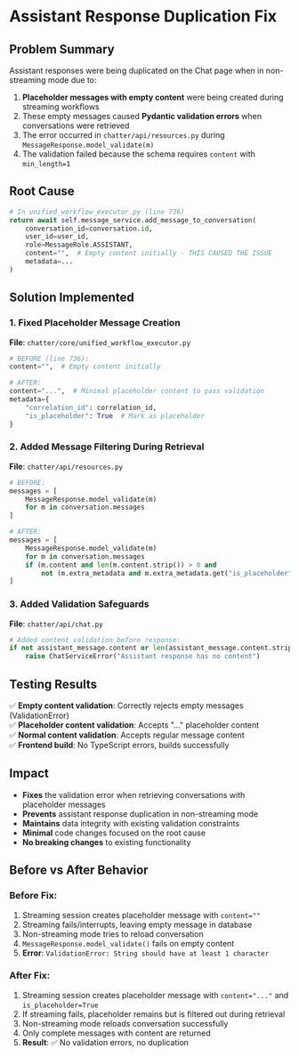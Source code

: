 # Assistant Response Duplication Fix

## Problem Summary
Assistant responses were being duplicated on the Chat page when in non-streaming mode due to:

1. **Placeholder messages with empty content** were being created during streaming workflows  
2. These empty messages caused **Pydantic validation errors** when conversations were retrieved
3. The error occurred in `chatter/api/resources.py` during `MessageResponse.model_validate(m)` 
4. The validation failed because the schema requires `content` with `min_length=1`

## Root Cause
```python
# In unified_workflow_executor.py (line 736)
return await self.message_service.add_message_to_conversation(
    conversation_id=conversation.id,
    user_id=user_id,
    role=MessageRole.ASSISTANT,
    content="",  # Empty content initially - THIS CAUSED THE ISSUE
    metadata=...
)
```

## Solution Implemented

### 1. Fixed Placeholder Message Creation
**File**: `chatter/core/unified_workflow_executor.py`
```python
# BEFORE (line 736):
content="",  # Empty content initially

# AFTER:
content="...",  # Minimal placeholder content to pass validation
metadata={
    "correlation_id": correlation_id, 
    "is_placeholder": True  # Mark as placeholder
}
```

### 2. Added Message Filtering During Retrieval  
**File**: `chatter/api/resources.py`
```python
# BEFORE:
messages = [
    MessageResponse.model_validate(m)
    for m in conversation.messages
]

# AFTER: 
messages = [
    MessageResponse.model_validate(m)
    for m in conversation.messages
    if (m.content and len(m.content.strip()) > 0 and 
        not (m.extra_metadata and m.extra_metadata.get("is_placeholder", False)))
]
```

### 3. Added Validation Safeguards
**File**: `chatter/api/chat.py`  
```python
# Added content validation before response:
if not assistant_message.content or len(assistant_message.content.strip()) == 0:
    raise ChatServiceError("Assistant response has no content")
```

## Testing Results

✅ **Empty content validation**: Correctly rejects empty messages (ValidationError)  
✅ **Placeholder content validation**: Accepts "..." placeholder content  
✅ **Normal content validation**: Accepts regular message content  
✅ **Frontend build**: No TypeScript errors, builds successfully

## Impact

- **Fixes** the validation error when retrieving conversations with placeholder messages
- **Prevents** assistant response duplication in non-streaming mode  
- **Maintains** data integrity with existing validation constraints
- **Minimal** code changes focused on the root cause
- **No breaking changes** to existing functionality

## Before vs After Behavior

### Before Fix:
1. Streaming session creates placeholder message with `content=""`
2. Streaming fails/interrupts, leaving empty message in database
3. Non-streaming mode tries to reload conversation 
4. `MessageResponse.model_validate()` fails on empty content
5. **Error**: `ValidationError: String should have at least 1 character`

### After Fix:
1. Streaming session creates placeholder message with `content="..."` and `is_placeholder=True`
2. If streaming fails, placeholder remains but is filtered out during retrieval
3. Non-streaming mode reloads conversation successfully
4. Only complete messages with content are returned
5. **Result**: ✅ No validation errors, no duplication